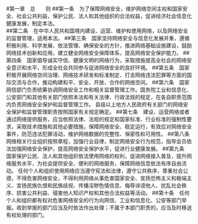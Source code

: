 
#第一章　总　　则 
##第一条　为了保障网络安全，维护网络空间主权和国家安全、社会公共利益，保护公民、法人和其他组织的合法权益，促进经济社会信息化健康发展，制定本法。<br/>
##第二条　在中华人民共和国境内建设、运营、维护和使用网络，以及网络安全的监督管理，适用本法。
##第三条　国家坚持网络安全与信息化发展并重，遵循积极利用、科学发展、依法管理、确保安全的方针，推进网络基础设施建设，鼓励网络技术创新和应用，建立健全网络安全保障体系，提高网络安全保护能力。
##第四条　国家倡导诚实守信、健康文明的网络行为，采取措施提高全社会的网络安全意识和水平，形成全社会共同参与促进网络安全的良好环境。
##第五条　国家积极开展网络空间治理、网络技术研发和标准制定、打击网络违法犯罪等方面的国际交流与合作，推动构建和平、安全、开放、合作的网络空间。
##第六条　国家网信部门负责统筹协调网络安全工作和相关监督管理工作。国务院工业和信息化、公安部门和其他有关部门依照本法和有关法律、行政法规的规定，在各自职责范围内负责网络安全保护和监督管理工作。
县级以上地方人民政府有关部门的网络安全保护和监督管理职责按照国家有关规定确定。
##第七条　建设、运营网络或者通过网络提供服务，应当依照法律、法规的规定和国家标准、行业标准的强制性要求，采取技术措施和其他必要措施，保障网络安全、稳定运行，有效应对网络安全事件，防范违法犯罪活动，维护网络数据的完整性、保密性和可用性。
##第八条　网络相关行业组织按照章程，加强行业自律，制定网络安全行为规范，指导会员依法加强网络安全保护，提高网络安全保护水平，促进行业健康发展。
##第九条　国家保护公民、法人和其他组织依法使用网络的权利，促进网络接入普及，提升网络服务水平，为社会提供安全、便利的网络服务，保障网络信息依法有序自由流动。
任何个人和组织使用网络应当遵守宪法和法律，遵守公共秩序，尊重社会公德，不得危害网络安全，不得利用网络从事危害国家安全、宣扬恐怖主义和极端主义、宣扬民族仇恨和民族歧视、传播淫秽色情信息、侮辱诽谤他人、扰乱社会秩序、损害公共利益、侵害他人知识产权和其他合法权益等活动。
##第十条　任何个人和组织都有权对危害网络安全的行为向网信、工业和信息化、公安等部门举报。收到举报的部门应当及时依法作出处理；不属于本部门职责的，应当及时移送有权处理的部门。
